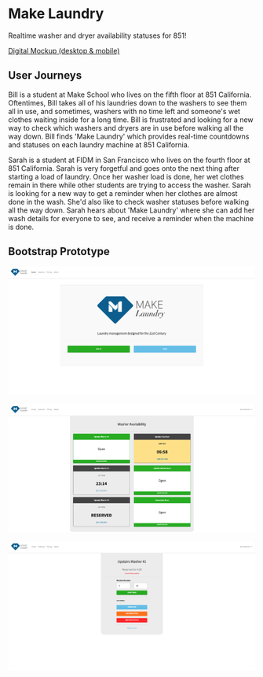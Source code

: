 # Make Laundry

Realtime washer and dryer availability statuses for 851!

[Digital Mockup (desktop & mobile)](https://docs.google.com/drawings/d/1DGoMK0rKoz8HOaRr6QYJfN4fNq3SgqSWrpJ6RZlcxDQ/edit?usp=sharing)

## User Journeys
Bill is a student at Make School who lives on the fifth floor at 851 California. Oftentimes, Bill takes all of his laundries down to the washers to see them all in use, and sometimes, washers with no time left and someone's wet clothes waiting inside for a long time. Bill is frustrated and looking for a new way to check which washers and dryers are in use before walking all the way down. Bill finds 'Make Laundry' which provides real-time countdowns and statuses on each laundry machine at 851 California.

Sarah is a student at FIDM in San Francisco who lives on the fourth floor at 851 California. Sarah is very forgetful and goes onto the next thing after starting a load of laundry. Once her washer load is done, her wet clothes remain in there while other students are trying to access the washer. Sarah is looking for a new way to get a reminder when her clothes are almost done in the wash. She'd also like to check washer statuses before walking all the way down. Sarah hears about 'Make Laundry' where she can add her wash details for everyone to see, and receive a reminder when the machine is done.

## Bootstrap Prototype
![Index](https://raw.githubusercontent.com/ikejs/SPD-1.2-UI-UX-Assignment/master/sprint2/images/prototype/sprint2home.png)

![Machine Statuses](https://raw.githubusercontent.com/ikejs/SPD-1.2-UI-UX-Assignment/master/sprint2/images/prototype/sprint2statuses.png)

![Machine Detail](https://raw.githubusercontent.com/ikejs/SPD-1.2-UI-UX-Assignment/master/sprint2/images/prototype/sprint2machine.png)

